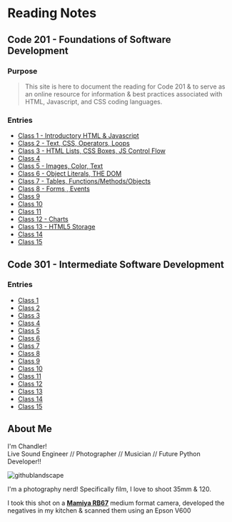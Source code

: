 # Reading Notes

## Code 201 - Foundations of Software Development

### Purpose
> This site is here to document the reading for Code 201 & to serve as an online resource for information & best practices associated with HTML, Javascript, and CSS coding languages. 

### Entries
- [Class 1 - Introductory HTML & Javascript](/entries/class-01.md)
- [Class 2 - Text, CSS, Operators, Loops](/entries/class-02.md)
- [Class 3 - HTML Lists, CSS Boxes, JS Control Flow](/entries/class-03.md)
- [Class 4]()
- [Class 5 - Images, Color, Text](/entries/class-05.md)
- [Class 6 - Object Literals, THE DOM](/entries/class-06.md)
- [Class 7 - Tables, Functions/Methods/Objects](/entries/class-07.md)
- [Class 8 - Forms , Events](/entries/class-08.md)
- [Class 9]()
- [Class 10]()
- [Class 11]()
- [Class 12 - Charts](/entries/class-12.md)
- [Class 13 - HTML5 Storage](/entries/class-13.md)
- [Class 14]()
- [Class 15]()

## Code 301 - Intermediate Software Development
### Entries
- [Class 1]()
- [Class 2]()
- [Class 3]()
- [Class 4]()
- [Class 5]()
- [Class 6]()
- [Class 7]()
- [Class 8]()
- [Class 9]()
- [Class 10]()
- [Class 11]()
- [Class 12]()
- [Class 13]()
- [Class 14]()
- [Class 15]()

## About Me
I'm Chandler!    
Live Sound Engineer // Photographer // Musician // Future Python Developer!! 


![githublandscape](/images/tater.jpg)



I'm a photography nerd! Specifically film, I love to shoot 35mm & 120.      

I took this shot on a [**Mamiya RB67**](http://camera-wiki.org/wiki/Mamiya_RB67) medium format camera, developed the negatives in my kitchen & scanned them using an Epson V600







